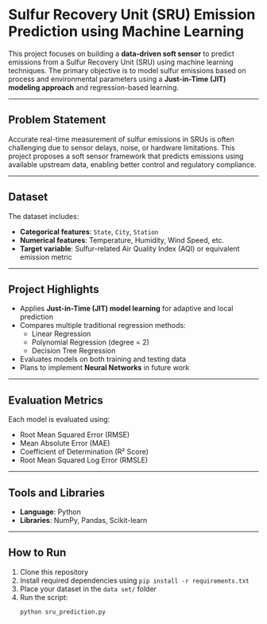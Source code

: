 # Sulfur Recovery Unit (SRU) Emission Prediction using Machine Learning

This project focuses on building a **data-driven soft sensor** to predict emissions from a Sulfur Recovery Unit (SRU) using machine learning techniques. The primary objective is to model sulfur emissions based on process and environmental parameters using a **Just-in-Time (JIT) modeling approach** and regression-based learning.

---

## Problem Statement

Accurate real-time measurement of sulfur emissions in SRUs is often challenging due to sensor delays, noise, or hardware limitations. This project proposes a soft sensor framework that predicts emissions using available upstream data, enabling better control and regulatory compliance.

---

## Dataset

The dataset includes:
- **Categorical features**: `State`, `City`, `Station`
- **Numerical features**: Temperature, Humidity, Wind Speed, etc.
- **Target variable**: Sulfur-related Air Quality Index (AQI) or equivalent emission metric

---

## Project Highlights

- Applies **Just-in-Time (JIT) model learning** for adaptive and local prediction
- Compares multiple traditional regression methods:
  - Linear Regression
  - Polynomial Regression (degree = 2)
  - Decision Tree Regression
- Evaluates models on both training and testing data
- Plans to implement **Neural Networks** in future work

---

## Evaluation Metrics

Each model is evaluated using:
- Root Mean Squared Error (RMSE)
- Mean Absolute Error (MAE)
- Coefficient of Determination (R² Score)
- Root Mean Squared Log Error (RMSLE)

---

## Tools and Libraries

- **Language**: Python
- **Libraries**: NumPy, Pandas, Scikit-learn

---

## How to Run

1. Clone this repository
2. Install required dependencies using `pip install -r requirements.txt`
3. Place your dataset in the `data set/` folder
4. Run the script:  
   ```bash
   python sru_prediction.py
